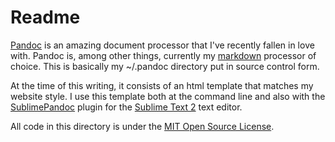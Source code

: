 # Readme
[Pandoc][] is an amazing document processor that I've recently fallen in love with. Pandoc is, among other things, currently my [markdown][] processor of choice. This is basically my ~/.pandoc directory put in source control form. 

At the time of this writing, it consists of an html template that matches my website style. I use this template both at the command line and also with the [SublimePandoc][] plugin for the [Sublime Text 2][sublime] text editor. 

All code in this directory is under the [MIT Open Source License][mit].

[markdown]: http://daringfireball.net/projects/markdown/
[pandoc]: http://johnmacfarlane.net/pandoc/
[SublimePandoc]: https://github.com/jclement/SublimePandoc
[sublime]: http://www.sublimetext.com/2
[mit]: http://opensource.org/licenses/MIT
